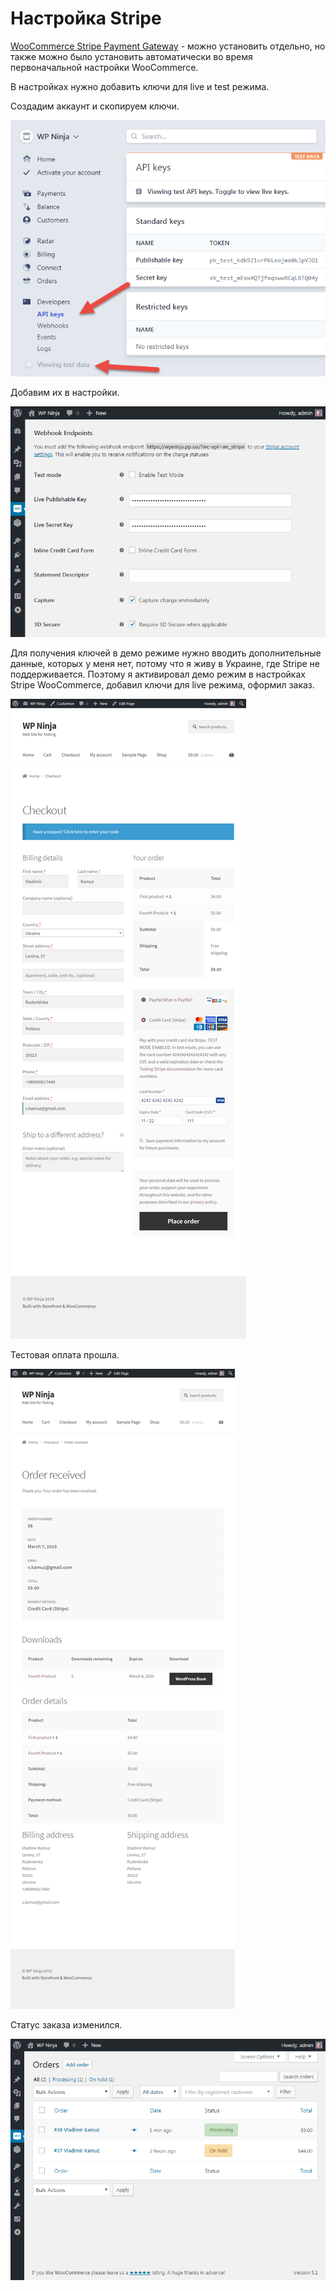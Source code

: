 # Настройка Stripe

[WooCommerce Stripe Payment Gateway](https://wordpress.org/plugins/woocommerce-gateway-stripe/) - можно установить отдельно, но также можно было установить автоматически во время первоначальной настройки WooCommerce.

В настройках нужно добавить ключи для live и test режима.

Создадим аккаунт и скопируем ключи.

![get-live-keys-stripe.png](img/get-live-keys-stripe.png)

Добавим их в настройки.

![keys-stripe.png](img/keys-stripe.png)

Для получения ключей в демо режиме нужно вводить дополнительные данные, которых у меня нет, потому что я живу в Украине, где Stripe не поддерживается. Поэтому я активировал демо режим в настройках Stripe WooCommerce, добавил ключи для live режима, оформил заказ.

![checkout-demo-mode-stripe.png](img/checkout-demo-mode-stripe.png)

Тестовая оплата прошла.

![order-received-stripe.png](img/order-received-stripe.png)

Статус заказа изменился.

![order-status-stripe.png](img/order-status-stripe.png)